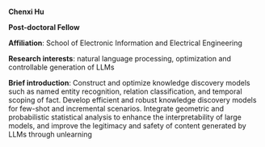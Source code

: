 **Chenxi Hu**

**Post-doctoral Fellow**

**Affiliation**: School of Electronic Information and Electrical Engineering

**Research interests**: natural language processing, optimization and controllable generation of LLMs

**Brief introduction**: 
Construct and optimize knowledge discovery models such as named entity recognition, relation classification, and temporal scoping of fact. Develop efficient and robust knowledge discovery models for few-shot and incremental scenarios. Integrate geometric and probabilistic statistical analysis to enhance the interpretability of large models, and improve the legitimacy and safety of content generated by LLMs through unlearning